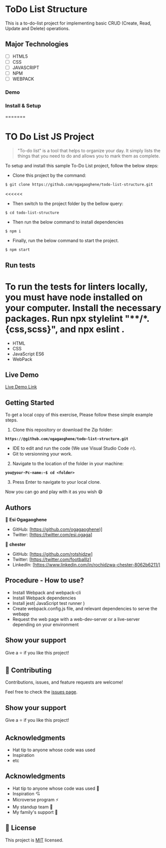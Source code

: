 # ToDo List Structure
This is a to-do-list project for implementing basic CRUD (Create, Read, Update and Delete) operations. 

## Major Technologies
- [ ] HTML5
- [ ] CSS
- [ ] JAVASCRIPT
- [ ] NPM
- [ ] WEBPACK
### Demo

### Install & Setup
=======
# TO Do List JS Project

> "To-do list" is a tool that helps to organize your day. It simply lists the things that you need to do and allows you to mark them as complete.

To setup and install this sample To-Do List project, follow the below steps:
- Clone this project by the command: 

```
$ git clone https://github.com/ogagaoghene/todo-list-structure.git
```

<<<<<<
- Then switch to the project folder by the bellow query:

```
$ cd todo-list-structure
```

- Then run the below command to install dependencies

```
$ npm i
```
- Finally, run the below command to start the project.

```
$ npm start
```

## Run tests 
To run the tests for linters locally, you must have node installed on your computer. Install the necessary packages. Run npx stylelint "**/*.{css,scss}", and npx eslint .
=======
- HTML
- CSS
- JavaScript  ES6
- WebPack

## Live Demo 

[Live Demo Link](https://ogagaoghene.github.io/todo-list-structure/)

## Getting Started
To get a local copy of this exercise, Please follow these simple example steps.

1. Clone this repository or download the Zip folder:


**``https://@github.com/ogagaoghene/todo-list-structure.git``**


- IDE to edit and run the code (We use Visual Studio Code 🔥).
- Git to versionning your work.

2. Navigate to the location of the folder in your machine:

**``you@your-Pc-name:~$ cd <folder>``**

3. Press Enter to navigate to your local clone.

Now you can go and play with it as you wish :smile:

## Authors

👤 **Esi Ogagaoghene**

- GitHub: [https://github.com/ogagaoghene)]
- Twitter: [https://twitter.com/esi.ogaga]

👤 **chester**

- GitHub: [https://github.com/rotshidzw]
- Twitter: [https://twitter.com/footballlz]
- LinkedIn: [https://www.linkedin.com/in/rochidzwa-chester-8062b6211/]


## Procedure - How to use?
- Install Webpack and webpack-cli
- Install Webpack dependencies
- Install jest( JavaScript test runner )
- Create webpack.config.js file, and relevant dependencies to serve the webapp
- Request the web page with a web-dev-server or a live-server depending on your environment 


## Show your support

Give a ⭐️ if you like this project!


## 🤝 Contributing
Contributions, issues, and feature requests are welcome!

Feel free to check the [issues page](../../issues/).

## Show your support
Give a ⭐️ if you like this project!

## Acknowledgments
- Hat tip to anyone whose code was used
- Inspiration
- etc

## Acknowledgments

- Hat tip to anyone whose code was used 🔰
- Inspiration 💘
- Microverse program ⚡
- My standup team 🏹
- My family's support 🙌

## 📝 License

This project is [MIT](./MIT.md) licensed.

